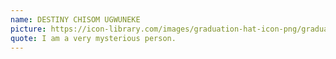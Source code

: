 ```yaml
---
name: DESTINY CHISOM UGWUNEKE
picture: https://icon-library.com/images/graduation-hat-icon-png/graduation-hat-icon-png-29.jpg
quote: I am a very mysterious person.
---
```

